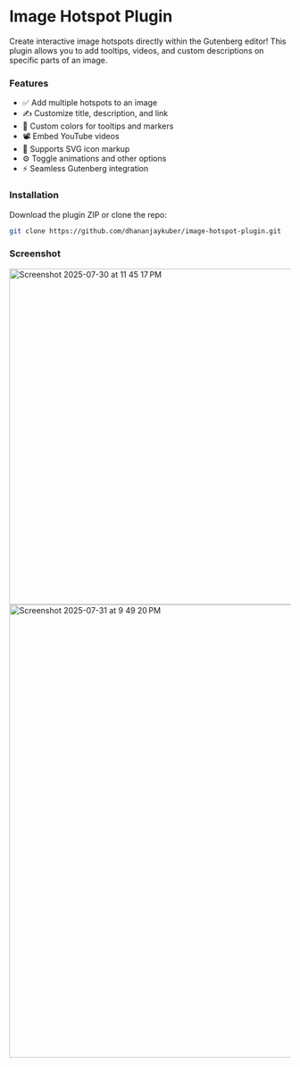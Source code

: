 # Image Hotspot Plugin

Create interactive image hotspots directly within the Gutenberg editor! This plugin allows you to add tooltips, videos, and custom descriptions on specific parts of an image.

### Features

- ✅ Add multiple hotspots to an image
- ✍️ Customize title, description, and link
- 🎨 Custom colors for tooltips and markers
- 📽️ Embed YouTube videos
- 🧩 Supports SVG icon markup
- ⚙️ Toggle animations and other options
- ⚡ Seamless Gutenberg integration

### Installation

Download the plugin ZIP or clone the repo:

```bash
git clone https://github.com/dhananjaykuber/image-hotspot-plugin.git
```

### Screenshot

<img width="845" height="602" alt="Screenshot 2025-07-30 at 11 45 17 PM" src="https://github.com/user-attachments/assets/b4395d81-38cb-45db-a7ad-57b8058b6529" />

<img width="747" height="812" alt="Screenshot 2025-07-31 at 9 49 20 PM" src="https://github.com/user-attachments/assets/dceef348-50c6-4b4c-9e3d-47481feb773a" />
